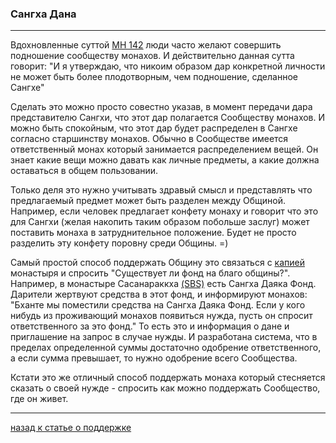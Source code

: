 ### **Сангха Дана**

--------------

Вдохновленные суттой [МН 142](https://suttacentral.net/mn142/ru/sv?reference=none&highlight=false) люди часто желают совершить подношение сообществу монахов. И действительно данная сутта говорит: "И я утверждаю, что никоим образом дар конкретной личности не может быть более плодотворным, чем подношение, сделанное Сангхе"

Сделать это можно просто совестно указав, в момент передачи дара представителю Сангхи, что этот дар полагается Сообществу монахов. И можно быть спокойным, что этот дар будет распределен в Сангхе согласно старшинству монахов. Обычно в Сообществе имеется ответственный монах который занимается распределением вещей. Он знает какие вещи можно давать как личные предметы, а какие должна оставаться в общем пользовании.

Только деля это нужно учитывать здравый смысл и представлять что предлагаемый предмет может быть разделен между Общиной. Например, если человек предлагает конфету монаху и говорит что это для Сангхи (желая накопить таким образом побольше заслуг) может поставить монаха в затруднительное положение. Будет не просто разделить эту конфету поровну среди Общины. =)

Самый простой способ поддержать Общину это связаться с [капией](https://devamitta.github.io/notes/kappiya.html) монастыря и спросить "Существует ли фонд на благо общины?". Например, в монастыре Сасанараккха [(SBS)](https://sasanarakkha.org/) есть Сангха Даяка Фонд. Дарители жертвуют средства в этот фонд, и информируют монахов: "Бханте мы поместили средства на Сангха Даяка Фонд. Если у кого нибудь из проживающий монахов появиться нужда, пусть он спросит ответственного за это фонд." То есть это и информация о дане и приглашение на запрос в случае нужды. И разработана система, что в пределах определенной суммы достаточно одобрение ответственного, а если сумма превышает, то нужно одобрение всего Сообщества.

Кстати это же отличный способ поддержать монаха который стесняется сказать о своей нужде - спросить как можно поддержать Сообщество, где он живет.

--------------

[назад к статье о поддержке](https://devamitta.github.io/notes/dana.html)